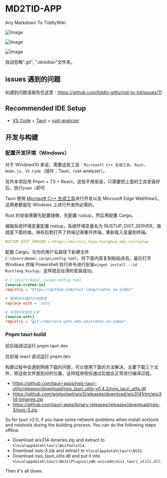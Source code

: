 # MD2TID-APP

Any Markdown To TiddlyWiki

![Image](https://github.com/user-attachments/assets/e32be589-023a-4c1e-a7d9-9bcb4e5e703c)

![Image](https://github.com/user-attachments/assets/efce43ed-6740-4286-bfea-5d7df3992bea)

![Image](https://github.com/user-attachments/assets/94e9087e-405d-4d66-9737-438a05196627)

自动忽略".git", ".obsidian"文件夹。

## issues 遇到的问题

如遇到问题请报告在这里：https://github.com/tiddly-gittly/md-to-tid/issues/11

## Recommended IDE Setup

- [VS Code](https://code.visualstudio.com/) + [Tauri](https://marketplace.visualstudio.com/items?itemName=tauri-apps.tauri-vscode) + [rust-analyzer](https://marketplace.visualstudio.com/items?itemName=rust-lang.rust-analyzer)

## 开发与构建

### 配置开发环境（Windows）

对于 Windows10 来说，需要这些工具：`Microsoft C++ 生成工具`、`Rust`、`Node.js`、`VS Code`（插件：Tauri、rust-analyzer）。

另外本项目用 Pnpm + TS + React，这些不用安装，只需要把上面的工具安装好后，执行`pnpm i`即可

Tauri 使用 [Microsoft C++ 生成工具](https://visualstudio.microsoft.com/zh-hans/visual-cpp-build-tools/)进行开发以及 Microsoft Edge WebView2。这两者都是在 Windows 上进行开发所必需的。

Rust 的安装需要先配置镜像，先配置 rustup，然后再配置 Cargo。

编辑系统环境变量配置 rustup，系统环境变量名为 RUSTUP_DIST_SERVER，值就是下面的值。保存后若打开了终端记得重开终端，重新载入变量到终端。

```yaml
RUSTUP_DIST_SERVER = https://mirrors.tuna.tsinghua.edu.cn/rustup
```

配置 Cargo。在你的用户名路径下新建文件`C:\Users\Name\.cargo\config.toml`，将下面内容复制粘贴进去。最后打开 Windows 终端 Powershell 执行命令进行安装`winget install --id Rustlang.Rustup`，这样就会丝滑的安装成功。

```toml
# C:\Users\Name\.cargo\config.toml
[source.crates-io]
registry = "https://github.com/rust-lang/crates.io-index"

# 替换成你偏好的镜像源
replace-with = 'ustc'

# 中国科学技术大学
[source.ustc]
registry = "git://mirrors.ustc.edu.cn/crates.io-index"
```

### Pnpm tauri build

前后端调试运行 pnpm tauri dev

仅前端 react 调试运行 pnpm dev

构建过程中会遇到网络下载的问题，可以使用下面的方法解决，主要下载三个文件，把这些文件放到对的位置，这样程序校验通过后就会正常进行编译过程。

- https://github.com/tauri-apps/nsis-tauri-utils/releases/download/nsis_tauri_utils-v0.4.2/nsis_tauri_utils.dll
- https://github.com/wixtoolset/wix3/releases/download/wix3141rtm/wix314-binaries.zip
- https://github.com/tauri-apps/binary-releases/releases/download/nsis-3/nsis-3.zip

So for tauri v2.0, if you have some network problems when install wixtools and nsistools during the building process. You can do the following steps offline.

- Download wix314-binaries.zip and extract to `%localappdata%\tauri\WixTools314`.
- Download nsis-3.zip and extract to `%localappdata%\tauri\NSIS`.
- Download nsis_tauri_utils.dll and put it into `%localappdata%\tauri\NSIS\Plugins\x86-unicode\nsis_tauri_utils.dll`.

Then it's all down.
